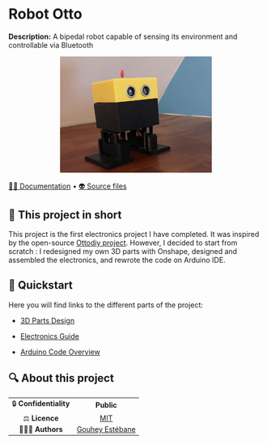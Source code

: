 # Robot Otto

**Description:** A bipedal robot capable of sensing its environment and controllable via Bluetooth

<div style="text-align: center;">
  <img src="images\otto.jpg" alt="Otto" width="300"/>
</div>


[👨‍💻 Documentation](docs/) • [👽 Source files](src/)
  
## 📄 This project in short

This project is the first electronics project I have completed. It was inspired by the open-source [Ottodiy project](https://www.ottodiy.com/). However, I decided to start from scratch : I redesigned my own 3D parts with Onshape, designed and assembled the electronics, and rewrote the code on Arduino IDE.

## 🚀 Quickstart

Here you will find links to the different parts of the project:

* [3D Parts Design](docs\Meca.md)

* [Electronics Guide](docs\Elec.md)

* [Arduino Code Overview](docs\Code.md)

## 🔍 About this project

|       |        |
|:----------------------------:|:-----------------------------------------------------------------------:|
| 🔒 **Confidentiality**       | **Public**                                          |
| ⚖️ **Licence**               |  [MIT](https://opensource.org/licenses/MIT)    |
| 👨‍👨‍👦 **Authors**               |  [Gouhey Estébane](https://www.linkedin.com/in/estebane-gouhey/)    |
